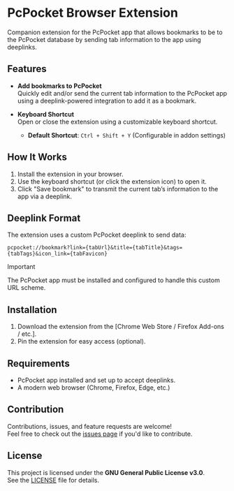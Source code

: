 # PcPocket Browser Extension

Companion extension for the PcPocket app that allows bookmarks to be to the PcPocket database by sending tab information to the app using deeplinks.

## Features

- **Add bookmarks to PcPocket**  
  Quickly edit and/or send the current tab information to the PcPocket app using a deeplink-powered integration to add it as a bookmark.

- **Keyboard Shortcut**  
  Open or close the extension using a customizable keyboard shortcut.
  - **Default Shortcut**: `Ctrl + Shift + Y` (Configurable in addon settings)

## How It Works

1. Install the extension in your browser.
2. Use the keyboard shortcut (or click the extension icon) to open it.
3. Click "Save bookmark" to transmit the current tab’s information to the app via a deeplink.

## Deeplink Format

The extension uses a custom PcPocket deeplink to send data:
```
pcpocket://bookmark?link={tabUrl}&title={tabTitle}&tags={tabTags}&icon_link={tabFavicon}
```
> [!IMPORTANT]
> The PcPocket app must be installed and configured to handle this custom URL scheme.

## Installation

1. Download the extension from the [Chrome Web Store / Firefox Add-ons / etc.].
2. Pin the extension for easy access (optional).

## Requirements

- PcPocket app installed and set up to accept deeplinks.
- A modern web browser (Chrome, Firefox, Edge, etc.)

## Contribution

Contributions, issues, and feature requests are welcome!  
Feel free to check out the [issues page](https://github.com/dragon-slayer875/pcpocket-extension/issues) if you'd like to contribute.

## License

This project is licensed under the **GNU General Public License v3.0**.  
See the [LICENSE](./LICENSE) file for details.

